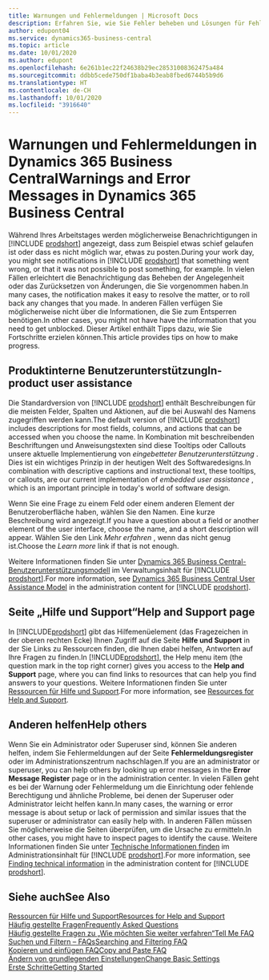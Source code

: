 ```yaml
---
title: Warnungen und Fehlermeldungen | Microsoft Docs
description: Erfahren Sie, wie Sie Fehler beheben und Lösungen für Fehlermeldungen finden können, wenn Sie in Business Central arbeiten.
author: edupont04
ms.service: dynamics365-business-central
ms.topic: article
ms.date: 10/01/2020
ms.author: edupont
ms.openlocfilehash: 6e261b1ec22f24638b29ec28531008362475a484
ms.sourcegitcommit: ddbb5cede750df1baba4b3eab8fbed6744b5b9d6
ms.translationtype: HT
ms.contentlocale: de-CH
ms.lasthandoff: 10/01/2020
ms.locfileid: "3916640"
---
```

# <a name="warnings-and-error-messages-in-dynamics-365-business-central"></a><span data-ttu-id="b5015-103">Warnungen und Fehlermeldungen in Dynamics 365 Business Central</span><span class="sxs-lookup"><span data-stu-id="b5015-103">Warnings and Error Messages in Dynamics 365 Business Central</span></span>

<span data-ttu-id="b5015-104">Während Ihres Arbeitstages werden möglicherweise Benachrichtigungen in [!INCLUDE [prodshort](includes/prodshort.md)] angezeigt, dass zum Beispiel etwas schief gelaufen ist oder dass es nicht möglich war, etwas zu posten.</span><span class="sxs-lookup"><span data-stu-id="b5015-104">During your work day, you might see notifications in [!INCLUDE [prodshort](includes/prodshort.md)] that something went wrong, or that it was not possible to post something, for example.</span></span> <span data-ttu-id="b5015-105">In vielen Fällen erleichtert die Benachrichtigung das Beheben der Angelegenheit oder das Zurücksetzen von Änderungen, die Sie vorgenommen haben.</span><span class="sxs-lookup"><span data-stu-id="b5015-105">In many cases, the notification makes it easy to resolve the matter, or to roll back any changes that you made.</span></span> <span data-ttu-id="b5015-106">In anderen Fällen verfügen Sie möglicherweise nicht über die Informationen, die Sie zum Entsperren benötigen.</span><span class="sxs-lookup"><span data-stu-id="b5015-106">In other cases, you might not have have the information that you need to get unblocked.</span></span> <span data-ttu-id="b5015-107">Dieser Artikel enthält Tipps dazu, wie Sie Fortschritte erzielen können.</span><span class="sxs-lookup"><span data-stu-id="b5015-107">This article provides tips on how to make progress.</span></span>  

## <a name="in-product-user-assistance"></a><span data-ttu-id="b5015-108">Produktinterne Benutzerunterstützung</span><span class="sxs-lookup"><span data-stu-id="b5015-108">In-product user assistance</span></span>

<span data-ttu-id="b5015-109">Die Standardversion von [!INCLUDE [prodshort](includes/prodshort.md)] enthält Beschreibungen für die meisten Felder, Spalten und Aktionen, auf die bei Auswahl des Namens zugegriffen werden kann.</span><span class="sxs-lookup"><span data-stu-id="b5015-109">The default version of [!INCLUDE [prodshort](includes/prodshort.md)] includes descriptions for most fields, columns, and actions that can be accessed when you choose the name.</span></span> <span data-ttu-id="b5015-110">In Kombination mit beschreibenden Beschriftungen und Anweisungstexten sind diese Tooltips oder Callouts unsere aktuelle Implementierung von *eingebetteter Benutzerunterstützung* . Dies ist ein wichtiges Prinzip in der heutigen Welt des Softwaredesigns.</span><span class="sxs-lookup"><span data-stu-id="b5015-110">In combination with descriptive captions and instructional text, these tooltips, or callouts, are our current implementation of *embedded user assistance* , which is an important principle in today's world of software design.</span></span>  

<span data-ttu-id="b5015-111">Wenn Sie eine Frage zu einem Feld oder einem anderen Element der Benutzeroberfläche haben, wählen Sie den Namen. Eine kurze Beschreibung wird angezeigt.</span><span class="sxs-lookup"><span data-stu-id="b5015-111">If you have a question about a field or another element of the user interface, choose the name, and a short description will appear.</span></span> <span data-ttu-id="b5015-112">Wählen Sie den Link *Mehr erfahren* , wenn das nicht genug ist.</span><span class="sxs-lookup"><span data-stu-id="b5015-112">Choose the *Learn more* link if that is not enough.</span></span>  

<span data-ttu-id="b5015-113">Weitere Informationen finden Sie unter [Dynamics 365 Business Central-Benutzerunterstützungsmodell](/dynamics365/business-central/dev-itpro/user-assistance) im Verwaltungsinhalt für [!INCLUDE [prodshort](includes/prodshort.md)].</span><span class="sxs-lookup"><span data-stu-id="b5015-113">For more information, see [Dynamics 365 Business Central User Assistance Model](/dynamics365/business-central/dev-itpro/user-assistance) in the administration content for [!INCLUDE [prodshort](includes/prodshort.md)].</span></span>  

## <a name="help-and-support-page"></a><span data-ttu-id="b5015-114">Seite „Hilfe und Support“</span><span class="sxs-lookup"><span data-stu-id="b5015-114">Help and Support page</span></span>

<span data-ttu-id="b5015-115">In [!INCLUDE[prodshort](includes/prodshort.md)] gibt das Hilfemenüelement (das Fragezeichen in der oberen rechten Ecke) Ihnen Zugriff auf die Seite **Hilfe und Support** in der Sie Links zu Ressourcen finden, die Ihnen dabei helfen, Antworten auf Ihre Fragen zu finden.</span><span class="sxs-lookup"><span data-stu-id="b5015-115">In [!INCLUDE[prodshort](includes/prodshort.md)], the Help menu item (the question mark in the top right corner) gives you access to the **Help and Support** page, where you can find links to resources that can help you find answers to your questions.</span></span> <span data-ttu-id="b5015-116">Weitere Informationen finden Sie unter [Ressourcen für Hilfe und Support](product-help-and-support.md).</span><span class="sxs-lookup"><span data-stu-id="b5015-116">For more information, see [Resources for Help and Support](product-help-and-support.md).</span></span>  

## <a name="help-others"></a><span data-ttu-id="b5015-117">Anderen helfen</span><span class="sxs-lookup"><span data-stu-id="b5015-117">Help others</span></span>

<span data-ttu-id="b5015-118">Wenn Sie ein Administrator oder Superuser sind, können Sie anderen helfen, indem Sie Fehlermeldungen auf der Seite **Fehlermeldungsregister** oder im Administrationszentrum nachschlagen.</span><span class="sxs-lookup"><span data-stu-id="b5015-118">If you are an administrator or superuser, you can help others by looking up error messages in the **Error Message Register** page or in the administration center.</span></span> <span data-ttu-id="b5015-119">In vielen Fällen geht es bei der Warnung oder Fehlermeldung um die Einrichtung oder fehlende Berechtigung und ähnliche Probleme, bei denen der Superuser oder Administrator leicht helfen kann.</span><span class="sxs-lookup"><span data-stu-id="b5015-119">In many cases, the warning or error message is about setup or lack of permission and similar issues that the superuser or administrator can easily help with.</span></span> <span data-ttu-id="b5015-120">In anderen Fällen müssen Sie möglicherweise die Seiten überprüfen, um die Ursache zu ermitteln.</span><span class="sxs-lookup"><span data-stu-id="b5015-120">In other cases, you might have to inspect pages to identify the cause.</span></span> <span data-ttu-id="b5015-121">Weitere Informationen finden Sie unter [Technische Informationen finden](/dynamics365/business-central/dev-itpro/administration/manage-technical-support#finding-technical-information) im Administrationsinhalt für [!INCLUDE [prodshort](includes/prodshort.md)].</span><span class="sxs-lookup"><span data-stu-id="b5015-121">For more information, see [Finding technical information](/dynamics365/business-central/dev-itpro/administration/manage-technical-support#finding-technical-information) in the administration content for [!INCLUDE [prodshort](includes/prodshort.md)].</span></span>  

## <a name="see-also"></a><span data-ttu-id="b5015-122">Siehe auch</span><span class="sxs-lookup"><span data-stu-id="b5015-122">See Also</span></span>

[<span data-ttu-id="b5015-123">Ressourcen für Hilfe und Support</span><span class="sxs-lookup"><span data-stu-id="b5015-123">Resources for Help and Support</span></span>](product-help-and-support.md)  
[<span data-ttu-id="b5015-124">Häufig gestellte Fragen</span><span class="sxs-lookup"><span data-stu-id="b5015-124">Frequently Asked Questions</span></span>](across-faq.md)  
[<span data-ttu-id="b5015-125">Häufig gestellte Fragen zu „Wie möchten Sie weiter verfahren“</span><span class="sxs-lookup"><span data-stu-id="b5015-125">Tell Me FAQ</span></span>](ui-search-faq.md)  
[<span data-ttu-id="b5015-126">Suchen und Filtern – FAQs</span><span class="sxs-lookup"><span data-stu-id="b5015-126">Searching and Filtering FAQ</span></span>](ui-search-filter-faq.md)  
[<span data-ttu-id="b5015-127">Kopieren und einfügen FAQ</span><span class="sxs-lookup"><span data-stu-id="b5015-127">Copy and Paste FAQ</span></span>](ui-copy-paste.md)  
[<span data-ttu-id="b5015-128">Ändern von grundlegenden Einstellungen</span><span class="sxs-lookup"><span data-stu-id="b5015-128">Change Basic Settings</span></span>](ui-change-basic-settings.md)  
[<span data-ttu-id="b5015-129">Erste Schritte</span><span class="sxs-lookup"><span data-stu-id="b5015-129">Getting Started</span></span>](product-get-started.md)  
